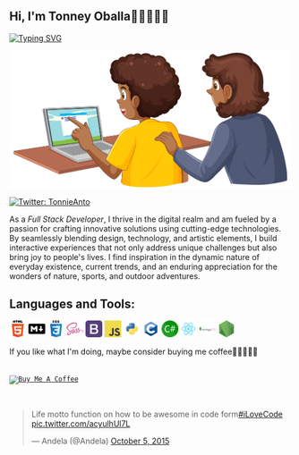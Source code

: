 ## Hi, I'm Tonney Oballa👋🏽👨🏾‍💻

[![Typing SVG][def2]](https://git.io/typing-svg)

<img align="center" src="https://github.com/tonneyoballa/tonneyoballa/blob/main/image/techmom.jpg?raw=true">

[![Twitter: TonnieAnto](https://img.shields.io.twitter/follow/TonnieAnto?style=social)](https://twitter.com/TonnieAnto)

As a <em>Full Stack Developer</em>, I thrive in the digital realm and am fueled by a passion for crafting innovative solutions using cutting-edge technologies. By seamlessly blending design, technology, and artistic elements, I build interactive experiences that not only address unique challenges but also bring joy to people's lives. I find inspiration in the dynamic nature of everyday existence, current trends, and an enduring appreciation for the wonders of nature, sports, and outdoor adventures.

## Languages and Tools:
<code><img height="30" src="https://github.com/github/explore/blob/main/topics/html/html.png"></code>
<code><img height="30" src="https://github.com/github/explore/blob/main/topics/markdown/markdown.png"></code>
<code><img height="30" src="https://github.com/github/explore/blob/main/topics/css/css.png"></code>
<code><img height="30" src="https://github.com/github/explore/blob/main/topics/sass/sass.png"></code>
<code><img height="30" src="https://github.com/github/explore/blob/main/topics/bootstrap/bootstrap.png"></code>
<code><img height="30" src="https://raw.githubusercontent.com/github/explore/80688e429a7d4ef2fca1e82350fe8e3517d3494d/topics/javascript/javascript.png"></code>
<code><img height="30" src="https://github.com/github/explore/blob/main/topics/python/python.png"></code>
<code><img height="30" src="https://github.com/github/explore/blob/main/topics/c/c.png"></code>
<code><img height="30" src="https://github.com/github/explore/blob/main/topics/csharp/csharp.png"></code>
<code><img height="30" src="https://raw.githubusercontent.com/github/explore/80688e429a7d4ef2fca1e82350fe8e3517d3494d/topics/react/react.png"></code>
<code><img height="30" src="https://github.com/github/explore/blob/main/topics/mongodb/mongodb.png"></code>
<code><img height="30" src="https://raw.githubusercontent.com/github/explore/80688e429a7d4ef2fca1e82350fe8e3517d3494d/topics/nodejs/nodejs.png"></code>

[def2]: https://readme-typing-svg.herokuapp.com?size=25&color=e5c99f&center=true&width=800&lines=Welcome+to+my+profile.+Feel+free+to+connect.

If you like what I'm doing, maybe consider buying me coffee🥺👉🏽👈🏽

<code><a href="https://www.buymeacoffee.com/tonneyoballa" target="_blank"> <img src="https://cdn.buymecoffe.com/buttons/v2/default-red.png" alt="Buy Me A Coffee" width="150"></a></code>

<br>
<blockquote class="twitter-tweet"><p lang="en" dir="ltr">Life motto function on how to be awesome in code form<a href="https://twitter.com/hashtag/iLoveCode?src=hash&amp;ref_src=twsrc%5Etfw">#iLoveCode</a> <a href="http://t.co/acyulhUl7L">pic.twitter.com/acyulhUl7L</a></p>&mdash; Andela (@Andela) <a href="https://twitter.com/Andela/status/651006471271022592?ref_src=twsrc%5Etfw">October 5, 2015</a></blockquote> <script async src="https://platform.twitter.com/widgets.js" charset="utf-8"></script>

<br>
